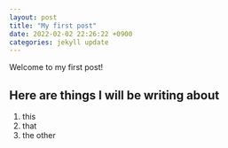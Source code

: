 ```yaml
---
layout: post
title: "My first post"
date: 2022-02-02 22:26:22 +0900
categories: jekyll update
---
```


Welcome to my first post!

## Here are things I will be writing about

1. this
2. that
3. the other
